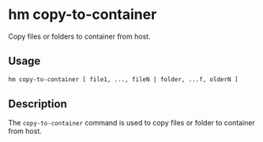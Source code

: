 # hm copy-to-container

Copy files or folders to container from host.

## Usage

```bash
hm copy-to-container [ file1, ..., fileN | folder, ...f, olderN ]
```

## Description

The `copy-to-container` command is used to copy files or folder to container from host.